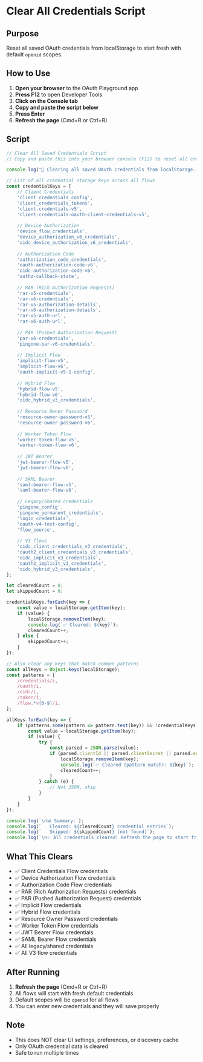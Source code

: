 # Clear All Credentials Script

## Purpose
Reset all saved OAuth credentials from localStorage to start fresh with default `openid` scopes.

## How to Use

1. **Open your browser** to the OAuth Playground app
2. **Press F12** to open Developer Tools
3. **Click on the Console tab**
4. **Copy and paste the script below**
5. **Press Enter**
6. **Refresh the page** (Cmd+R or Ctrl+R)

## Script

```javascript
// Clear All Saved Credentials Script
// Copy and paste this into your browser console (F12) to reset all credentials to fresh state

console.log("🧹 Clearing all saved OAuth credentials from localStorage...\n");

// List of all credential storage keys across all flows
const credentialKeys = [
    // Client Credentials
    'client_credentials_config',
    'client_credentials_tokens',
    'client-credentials-v5',
    'client-credentials-oauth-client-credentials-v5',
    
    // Device Authorization
    'device_flow_credentials',
    'device_authorization_v6_credentials',
    'oidc_device_authorization_v6_credentials',
    
    // Authorization Code
    'authorization_code_credentials',
    'oauth-authorization-code-v6',
    'oidc-authorization-code-v6',
    'authz-callback-state',
    
    // RAR (Rich Authorization Requests)
    'rar-v5-credentials',
    'rar-v6-credentials',
    'rar-v5-authorization-details',
    'rar-v6-authorization-details',
    'rar-v5-auth-url',
    'rar-v6-auth-url',
    
    // PAR (Pushed Authorization Request)
    'par-v6-credentials',
    'pingone-par-v6-credentials',
    
    // Implicit Flow
    'implicit-flow-v5',
    'implicit-flow-v6',
    'oauth-implicit-v5-1-config',
    
    // Hybrid Flow
    'hybrid-flow-v5',
    'hybrid-flow-v6',
    'oidc_hybrid_v3_credentials',
    
    // Resource Owner Password
    'resource-owner-password-v5',
    'resource-owner-password-v6',
    
    // Worker Token Flow
    'worker-token-flow-v5',
    'worker-token-flow-v6',
    
    // JWT Bearer
    'jwt-bearer-flow-v5',
    'jwt-bearer-flow-v6',
    
    // SAML Bearer
    'saml-bearer-flow-v5',
    'saml-bearer-flow-v6',
    
    // Legacy/Shared credentials
    'pingone_config',
    'pingone_permanent_credentials',
    'login_credentials',
    'oauth-v4-test-config',
    'flow_source',
    
    // V3 flows
    'oidc_client_credentials_v3_credentials',
    'oauth2_client_credentials_v3_credentials',
    'oidc_implicit_v3_credentials',
    'oauth2_implicit_v3_credentials',
    'oidc_hybrid_v3_credentials',
];

let clearedCount = 0;
let skippedCount = 0;

credentialKeys.forEach(key => {
    const value = localStorage.getItem(key);
    if (value) {
        localStorage.removeItem(key);
        console.log(`✅ Cleared: ${key}`);
        clearedCount++;
    } else {
        skippedCount++;
    }
});

// Also clear any keys that match common patterns
const allKeys = Object.keys(localStorage);
const patterns = [
    /credentials/i,
    /oauth/i,
    /oidc/i,
    /token/i,
    /flow.*v[0-9]/i,
];

allKeys.forEach(key => {
    if (patterns.some(pattern => pattern.test(key)) && !credentialKeys.includes(key)) {
        const value = localStorage.getItem(key);
        if (value) {
            try {
                const parsed = JSON.parse(value);
                if (parsed.clientId || parsed.clientSecret || parsed.environmentId || parsed.credentials) {
                    localStorage.removeItem(key);
                    console.log(`✅ Cleared (pattern match): ${key}`);
                    clearedCount++;
                }
            } catch (e) {
                // Not JSON, skip
            }
        }
    }
});

console.log(`\n📊 Summary:`);
console.log(`   Cleared: ${clearedCount} credential entries`);
console.log(`   Skipped: ${skippedCount} (not found)`);
console.log(`\n✨ All credentials cleared! Refresh the page to start fresh with default 'openid' scopes.`);
```

## What This Clears

- ✅ Client Credentials Flow credentials
- ✅ Device Authorization Flow credentials
- ✅ Authorization Code Flow credentials
- ✅ RAR (Rich Authorization Requests) credentials
- ✅ PAR (Pushed Authorization Request) credentials
- ✅ Implicit Flow credentials
- ✅ Hybrid Flow credentials
- ✅ Resource Owner Password credentials
- ✅ Worker Token Flow credentials
- ✅ JWT Bearer Flow credentials
- ✅ SAML Bearer Flow credentials
- ✅ All legacy/shared credentials
- ✅ All V3 flow credentials

## After Running

1. **Refresh the page** (Cmd+R or Ctrl+R)
2. All flows will start with fresh default credentials
3. Default scopes will be `openid` for all flows
4. You can enter new credentials and they will save properly

## Note

- This does NOT clear UI settings, preferences, or discovery cache
- Only OAuth credential data is cleared
- Safe to run multiple times

